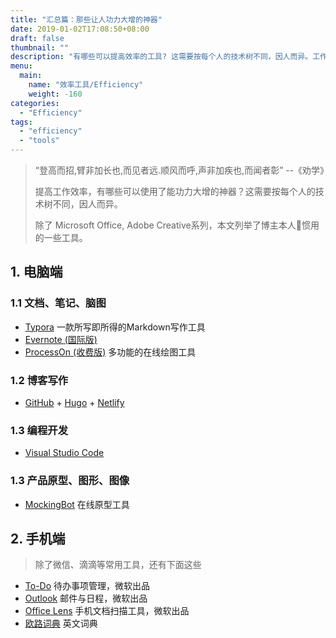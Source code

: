```yaml
---
title: "汇总篇：那些让人功力大增的神器"
date: 2019-01-02T17:08:50+08:00
draft: false
thumbnail: ""
description: "有哪些可以提高效率的工具? 这需要按每个人的技术树不同，因人而异。工作效率工作"
menu:
  main:
    name: "效率工具/Efficiency"
    weight: -160
categories:
  - "Efficiency"
tags:
  - "efficiency"
  - "tools"
---
```


> “登高而招,臂非加长也,而见者远.顺风而呼,声非加疾也,而闻者彰” --《劝学》
>
> 提高工作效率，有哪些可以使用了能功力大增的神器？这需要按每个人的技术树不同，因人而异。
>
> 除了 Microsoft Office, Adobe Creative系列，本文列举了博主本人惯用的一些工具。

## 1. 电脑端

### 1.1 文档、笔记、脑图

- [Typora](http://typora.io) 一款所写即所得的Markdown写作工具
- [Evernote (国际版)](https://evernote.com/)
- [ProcessOn (收费版)](https://www.processon.com/) 多功能的在线绘图工具

### 1.2 博客写作

- [GitHub](https://www.github.com/) + [Hugo](https://gohugo.io/) + [Netlify](https://www.netlify.com/)

### 1.3 编程开发

- [Visual Studio Code](https://code.visualstudio.com/) 

### 1.3 产品原型、图形、图像

- [MockingBot](https://www.modao.cc/)  在线原型工具


## 2. 手机端

> 除了微信、滴滴等常用工具，还有下面这些

- [To-Do](#) 待办事项管理，微软出品
- [Outlook](#) 邮件与日程，微软出品
- [Office Lens](#) 手机文档扫描工具，微软出品
- [欧路词典](#) 英文词典